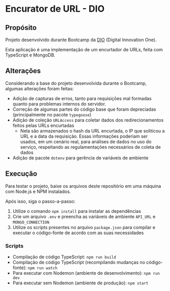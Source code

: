 # Encurator de URL - DIO

## Propósito

Projeto desenvolvido durante Bootcamp da [DIO](https://www.dio.me/sign-in) (Digital Innovation One).

Esta aplicação é uma implementação de um encurtador de URLs, feita com TypeScript e MongoDB.

## Alterações

Considerando a base do projeto desenvolvida durante o Bootcamp, algumas alterações foram feitas:
- Adição de capturas de erros, tanto para requisições mal formadas quanto para problemas internos do servidor.
- Correção de algumas partes do código base que foram depreciadas (principalmente no pacote `typegoose`)
- Adição de coleção `URLAccess` para coletar dados dos redirecionamentos feitos pelas URLs encurtadas 
    - Nela são armazenados o hash da URL encurtada, o IP que soliticou a URL e a data da requisição. Essas informações poderiam ser usados, em um cenário real, para análises de dados no uso do serviço, respeitando as regulamentações necessários de coleta de dados
- Adição de pacote `dotenv` para gerência de variáveis de ambiente

## Execução

Para testar o projeto, baixe os arquivos deste repositório em uma máquina com Node.js e NPM instalados.

Após isso, siga o passo-a-passo:
1. Utilize o comando `npm install` para instalar as dependências
2. Crie um arquivo `.env` e preencha as variáveis de ambiente `API_URL` e `MONGO_CONNECTION`
3. Utilize os scripts presentes no arquivo `package.json` para compilar e executar o código-fonte de acordo com as suas necessidades

### Scripts

- Compilação de código TypeScript: `npm run build`
- Compilação de código TypeScript (recompilando mudanças no código-fonte): `npm run watch`
- Para executar com Nodemon (ambiente de desenvolvimento): `npm run dev`
- Para executar sem Nodemon (ambiente de produção): `npm start`